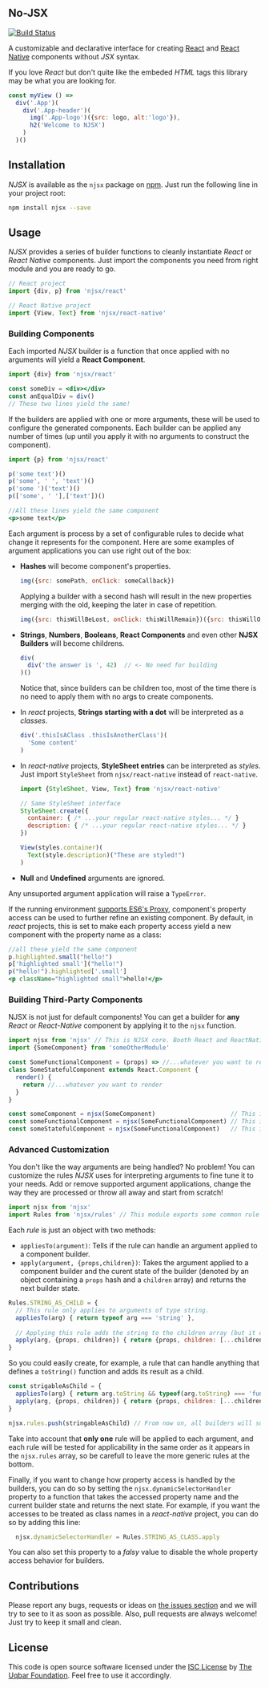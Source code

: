 No-JSX
------

[![Build Status](https://travis-ci.org/uqbar-project/njsx.svg?branch=master)](https://travis-ci.org/uqbar-project/njsx)

A customizable and declarative interface for creating [React](https://facebook.github.io/react/) and [React Native](https://facebook.github.io/react-native/) components without *JSX* syntax.

If you love *React* but don't quite like the embeded *HTML* tags this library may be what you are looking for.

```js
const myView () =>
  div('.App')(
    div('.App-header')(
      img('.App-logo')({src: logo, alt:'logo'}),
      h2('Welcome to NJSX')
    )
  )()
```

## Installation

*NJSX* is available as the `njsx` package on [npm](https://www.npmjs.com/njsx). Just run the following line in your project root:

```bash
npm install njsx --save
```

## Usage

*NJSX* provides a series of builder functions to cleanly instantiate *React* or *React Native* components. Just import the components you need from right module and you are ready to go.

```js
// React project
import {div, p} from 'njsx/react'

// React Native project
import {View, Text} from 'njsx/react-native'
```


### Building Components

Each imported *NJSX* builder is a function that once applied with no arguments will yield a **React Component**.

```jsx
import {div} from 'njsx/react'

const someDiv = <div></div>
const anEqualDiv = div()
// These two lines yield the same!
```

If the builders are applied with one or more arguments, these will be used to configure the generated components. Each builder can be applied any number of times (up until you apply it with no arguments to construct the component).

```jsx
import {p} from 'njsx/react'

p('some text')()
p('some', ' ', 'text')()
p('some ')('text')()
p(['some', ' '],['text'])()

//All these lines yield the same component
<p>some text</p>
```

Each argument is process by a set of configurable rules to decide what change it represents for the component. Here are some examples of argument applications you can use right out of the box:

  - **Hashes** will become component's properties.

    ```js
    img({src: somePath, onClick: someCallback})
    ```

    Applying a builder with a second hash will result in the new properties merging with the old, keeping the later in case of repetition.

    ```js
    img({src: thisWillBeLost, onClick: thisWillRemain})({src: thisWillOverrideThePreviousPath})
    ```

  - **Strings**, **Numbers**, **Booleans**, **React Components** and even other **NJSX Builders** will become childrens.

    ```js
    div(
      div('the answer is ', 42)  // <- No need for building
    )()
    ```

    Notice that, since builders can be children too, most of the time there is no need to apply them with no args to create components.

  - In *react* projects, **Strings starting with a dot** will be interpreted as a *classes*.

    ```jsx
    div('.thisIsAClass .thisIsAnotherClass')(
      'Some content'
    )
    ```

  - In *react-native* projects, **StyleSheet entries** can be interpreted as *styles*. Just import `StyleSheet` from `njsx/react-native` instead of `react-native`.

    ```jsx
    import {StyleSheet, View, Text} from 'njsx/react-native'

    // Same StyleSheet interface
    StyleSheet.create({
      container: { /* ...your regular react-native styles... */ }
      description: { /* ...your regular react-native styles... */ }
    })

    View(styles.container)(
      Text(style.description)("These are styled!")
    )
    ```

  - **Null** and **Undefined** arguments are ignored.


Any unsuported argument application will raise a `TypeError`.


If the running environment [supports ES6's Proxy](https://kangax.github.io/compat-table/es6/#test-Proxy), component's property access can be used to further refine an existing component. By default, in *react* projects, this is set to make each property access yield a new component with the property name as a class:

```jsx
//all these yield the same component
p.highlighted.small("hello!")
p['highlighted small']("hello!")
p("hello!").highlighted['.small']
<p className="highlighted small">hello!</p>
```


### Building Third-Party Components

NJSX is not just for default components! You can get a builder for **any** *React* or *React-Native* component by applying it to the `njsx` function.

```js
import njsx from 'njsx' // This is NJSX core. Booth React and ReactNative use it to define their builders.
import {SomeComponent} from 'someOtherModule'

const SomeFunctionalComponent = (props) => //...whatever you want to render 
class SomeStatefulComponent extends React.Component {
  render() {
    return //...whatever you want to render 
  }
}

const someComponent = njsx(SomeComponent)                     // This is a NJSX builder for SomeComponent
const someFunctionalComponent = njsx(SomeFunctionalComponent) // This is a NJSX builder for SomeFunctionalComponent
const someStatefulComponent = njsx(SomeFunctionalComponent)   // This is a NJSX builder for SomeStatefulComponent
```


### Advanced Customization

You don't like the way arguments are being handled? No problem! You can customize the rules *NJSX* uses for interpreting arguments to fine tune it to your needs. Add or remove supported argument applications, change the way they are processed or throw all away and start from scratch!

```js
import njsx from 'njsx'        
import Rules from 'njsx/rules' // This module exports some common rule examples.
```

Each *rule* is just an object with two methods:
  - `appliesTo(argument)`: Tells if the rule can handle an argument applied to a component builder.
  - `apply(argument, {props,children})`: Takes the argument applied to a component builder and the curent state of the builder (denoted by an object containing a `props` hash and a `children` array) and returns the next builder state.

```js
Rules.STRING_AS_CHILD = {
  // This rule only applies to arguments of type string.
  appliesTo(arg) { return typeof arg === 'string' },
  
  // Applying this rule adds the string to the children array (but it doesn't change the properties).
  apply(arg, {props, children}) { return {props, children: [...children, arg] }}
}
```

So you could easily create, for example, a rule that can handle anything that defines a `toString()` function and adds its result as a child.

```js
const strigableAsChild = {
  appliesTo(arg) { return arg.toString && typeof(arg.toString) === 'function' },
  apply(arg, {props, children}) { return {props, children: [...children, arg.toString()] }}
}

njsx.rules.push(stringableAsChild) // From now on, all builders will support this rule.
```

Take into account that **only one** rule will be applied to each argument, and each rule will be tested for applicability in the same order as it appears in the `njsx.rules` array, so be carefull to leave the more generic rules at the bottom.

Finally, if you want to change how property access is handled by the builders, you can do so by setting the `njsx.dynamicSelectorHandler` property to a function that takes the accessed property name and the current builder state and returns the next state. For example, if you want the accesses to be treated as class names in a *react-native* project, you can do so by adding this line:

```js
  njsx.dynamicSelectorHandler = Rules.STRING_AS_CLASS.apply
```

You can also set this property to a *falsy* value to disable the whole property access behavior for builders.


## Contributions

Please report any bugs, requests or ideas on [the issues section](https://github.com/uqbar-project/njsx/issues) and we will try to see to it as soon as possible.
Also, pull requests are always welcome! Just try to keep it small and clean.


## License

This code is open source software licensed under the [ISC License](https://opensource.org/licenses/ISC) by [The Uqbar Foundation](http://www.uqbar-project.org/). Feel free to use it accordingly.